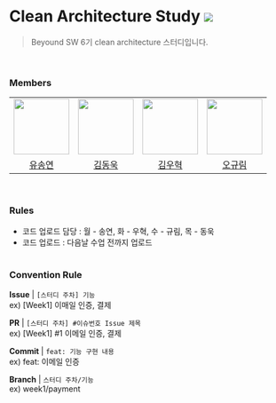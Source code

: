 # Clean Architecture Study <img src="https://img.shields.io/badge/Java-007396?style=flat&logo=OpenJDK&logoColor=white"> 
> Beyound SW 6기 clean architecture 스터디입니다.
<br>

### Members
<table>
  <tr>
    <td>
      <a href="https://github.com/us00ng">
        <img src="https://avatars.githubusercontent.com/u/86238720?v=4" width="100" style="max-width: 100%;">
      </a>
    </td>
    <td>
      <a href="https://github.com/postrel63">
        <img src="https://avatars.githubusercontent.com/u/81555158?v=4" width="100" style="max-width: 100%;">
      </a>
    </td>
    <td>
      <a href="https://github.com/sue06004">
        <img src="https://avatars.githubusercontent.com/u/64758888?v=4" width="100" style="max-width: 100%;">
      </a>
    </td>
    <td>
      <a href="https://github.com/ohgyulim">
        <img src="https://avatars.githubusercontent.com/u/77095330?v=4" width="100" style="max-width: 100%;">
      </a>
    </td>
  </tr>
  <tr>
    <td align="center">
      <a href="https://github.com/syy0O">유송연</a>
    </td>
    <td align="center">
      <a href="https://github.com/SihyunSeo">김동욱</a>
    </td>
    <td align="center">
      <a href="https://github.com/xeunnie">김우혁</a>
    </td>
    <td align="center">
      <a href="https://github.com/subi930">오규림</a>
    </td>
  </tr>
</table>
<br>

### Rules

- 코드 업로드 담당 : 월 - 송연, 화 - 우혁, 수 - 규림, 목 - 동욱 
- 코드 업로드 : 다음날 수업 전까지 업로드
<br><br>


### Convention Rule

**Issue** | `[스터디 주차] 기능`  
ex) [Week1] 이매일 인증, 결제

**PR** | `[스터디 주차] #이슈번호 Issue 제목`  
ex) [Week1] #1 이메일 인증, 결제

**Commit** | `feat: 기능 구현 내용`<br> 
ex) feat: 이메일 인증

**Branch** | `스터디 주차/기능` <br>
ex) week1/payment
